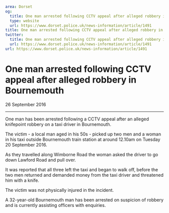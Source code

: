 ```yaml
area: Dorset
og:
  title: One man arrested following CCTV appeal after alleged robbery in Bournemouth
  type: website
  url: https://www.dorset.police.uk/news-information/article/1491
title: One man arrested following CCTV appeal after alleged robbery in Bournemouth |
twitter:
  title: One man arrested following CCTV appeal after alleged robbery in Bournemouth
  url: https://www.dorset.police.uk/news-information/article/1491
url: https://www.dorset.police.uk/news-information/article/1491
```

# One man arrested following CCTV appeal after alleged robbery in Bournemouth

26 September 2016

* * *

One man has been arrested following a CCTV appeal after an alleged knifepoint robbery on a taxi driver in Bournemouth.

The victim - a local man aged in his 50s - picked up two men and a woman in his taxi outside Bournemouth train station at around 12.10am on Tuesday 20 September 2016.

As they travelled along Wimborne Road the woman asked the driver to go down Lawford Road and pull over.

It was reported that all three left the taxi and began to walk off, before the two men returned and demanded money from the taxi driver and threatened him with a knife.

The victim was not physically injured in the incident.

A 32-year-old Bournemouth man has been arrested on suspicion of robbery and is currently assisting officers with enquiries.

